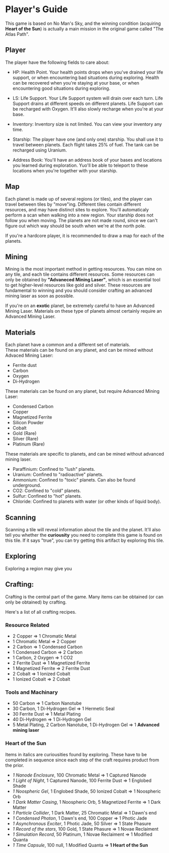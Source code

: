 # Player's Guide

This game is based on No Man's Sky, and the winning condition (acquiring **Heart of the Sun**) is actually a main mission 
in the original game called "The Atlas Path".

## Player
The player have the following fields to care about:

- HP: Health Point.
Your health points drops when you've drained your life support, or when encountering bad situations during exploring.
Health can be recovered when you're staying at your base, or when encountering good situations during exploring.

- LS: Life Support.
Your Life Support system will drain over each turn. Life Support drains at different speeds on different planets.
Life Support can be recharged with Oxygen. It'll also slowly recharge when you're at your base.

- Inventory:
Inventory size is not limited. You can view your inventory any time.

- Starship:
The player have one (and only one) starship. You shall use it to travel between planets.
Each flight takes 25% of fuel. The tank can be recharged using Uranium.

- Address Book:
You'll have an address book of your bases and locations you learned during exploration. Yuo'll be able to teleport
to these locations when you're together with your starship.

## Map
Each planet is made up of several regions (or tiles), and the player can travel between tiles by "move"ing.
Different tiles contain different resources, and may have distinct sites to explore. You'll automaticaly perform a scan 
when walking into a new region. Your starship does not follow you when moving.
The planets are not made round, since we can't figure out which way should be south when we're at the north pole.

If you're a hardcore player, it is recommended to draw a map for each of the planets.

## Mining
Mining is the most important method in getting resources. You can mine on any tile, and each tile contains different
resources. Some resources can only be obtained by **"Advaneced Mining Laser"**, which is an essential tool to get 
higher-level resources like gold and silver. These resources are fundamental to winning and you should consider crafting
an advanced mining laser as soon as possible.

If you're on an **exotic** planet, be extremely careful to have an Advanced Mining Laser. Materials on these type of planets
almost certainly require an Advanced Mining Laser.

## Materials
Each planet have a common and a different set of materials.  
These materials can be found on any planet, and can be mined without Advaced Mining Laser:

- Ferrite dust
- Carbon
- Oxygen
- Di-Hydrogen

These materials can be found on any planet, but require Advanced Mining Laser:

- Condensed Carbon
- Copper
- Magnetized Ferrite
- Silicon Powder
- Cobalt
- Gold (Rare)
- Silver (Rare)
- Platinum (Rare)

These materials are specific to planets, and can be mined without advanced mining laser.

- Paraffinium: Confined to "lush" planets.
- Uranium: Confined to "radioactive" planets.
- Ammonium: Confined to "toxic" planets. Can also be found underground.
- CO2: Confined to "cold" planets.
- Sulfur: Confined to "hot" planets.
- Chloride: Confined to planets with water (or other kinds of liquid body).

## Scanning
Scanning a tile will reveal information about the tile and the planet. It'll also tell you whether the **curiousity** you
need to complete this game is found on this tile. If it says "true", you can try getting this artifact by exploring this tile.

## Exploring
Exploring a region may give you 

## Crafting:
Crafting is the central part of the game. Many items can be obtained (or can only be obtained) by crafting.

Here's a list of all crafting recipes.

### Resource Related
- 2 Copper => 1 Chromatic Metal  
- 1 Chromatic Metal => 2 Copper  
- 2 Carbon => 1 Condensed Carbon  
- 1 Condensed Carbon => 2 Carbon  
- 1 Carbon, 2 Oxygen => 1 CO2  
- 2 Ferrite Dust => 1 Magnetized Ferrite  
- 1 Magnetized Ferrite => 2 Ferrite Dust  
- 2 Cobalt => 1 Ionized Cobalt  
- 1 Ionized Cobalt => 2 Cobalt  

### Tools and Machinary
- 50 Carbon => 1 Carbon Nanotube  
- 30 Carbon, 1 Di-Hydrogen Gel => 1 Hermetic Seal  
- 30 Ferrite Dust => 1 Metal Plating  
- 40 Di-Hydrogen => 1 Di-Hydrogen Gel  
- 5 Metal Plating, 2 Carbon Nanotube, 1 Di-Hydrogen Gel => 1 **Advanced mining laser**  

### Heart of the Sun
Items in italics are curiousities found by exploring. These have to be completed in sequence since each step
of the craft requires product from the prior.  

- *1 Nanode Enclosure*, 100 Chromatic Metal => 1 Captured Nanode  
- *1 Light of Night*, 1 Captured Nanode, 100 Ferrite Dust => 1 Englobed Shade  
- *1 Noospheric Gel*, 1 Englobed Shade, 50 Ionized Cobalt => 1 Noospheric Orb  
- *1 Dark Matter Casing*, 1 Noospheric Orb, 5 Magnetized Ferrite => 1 Dark Matter  
- *1 Particle Collider*, 1 Dark Matter, 25 Chromatic Metal => 1 Dawn's end  
- *1 Condensed Photon*, 1 Dawn's end, 100 Copper => 1 Photic Jade  
- *1 Asynchronous Exciter*, 1 Photic Jade, 50 Silver => 1 State Phasure  
- *1 Record of the stars*, 100 Gold, 1 State Phasure => 1 Novae Reclaiment  
- *1 Simulation Record*, 50 Platinum, 1 Novae Reclaiment => 1 Modified Quanta  
- *1 Time Capsule*, 100 null, 1 Modified Quanta => **1 Heart of the Sun**   